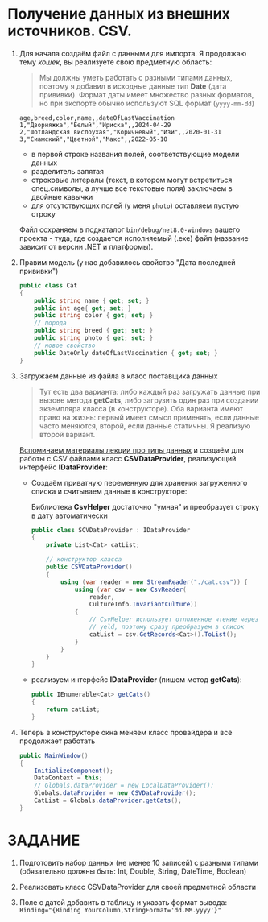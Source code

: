 # Получение данных из внешних источников. CSV.

1. Для начала создаём файл с данными для импорта. Я продолжаю тему *кошек*, вы реализуете свою предметную область:

    >Мы должны уметь работать с разными типами данных, поэтому я добавил в исходные данные тип **Date** (дата прививки). Формат даты имеет множество разных форматов, но при экспорте обычно используют SQL формат (`yyyy-mm-dd`)

    ```csv
    age,breed,color,name,,dateOfLastVaccination
    1,"Дворняжка","Белый","Ириска",,2024-04-29
    2,"Шотландская вислоухая","Коричневый","Изи",,2020-01-31
    3,"Сиамский","Цветной","Макс",,2022-05-10
    ```

    * в первой строке названия полей, соответствующие модели данных
    * разделитель запятая
    * строковые литералы (текст, в котором могут встретиться спец.символы, а лучше все текстовые поля) заключаем в двойные кавычки
    * для отсутствующих полей (у меня `photo`) оставляем пустую строку

    Файл сохраняем в подкаталог `bin/debug/net8.0-windows` вашего проекта - туда, где создается исполняемый (.exe) файл (название зависит от версии .NET и платформы).

1. Правим модель (у нас добавилось свойство "Дата последней прививки")

    ```cs
    public class Cat
    {
        public string name { get; set; }
        public int age{ get; set; }
        public string color { get; set; }
        // порода
        public string breed { get; set; }
        public string photo { get; set; }
        // новое свойство
        public DateOnly dateOfLastVaccination { get; set; }  
    }
    ```

1. Загружаем данные из файла в класс поставщика данных

    >Тут есть два варианта: либо каждый раз загружать данные при вызове метода **getCats**, либо загрузить один раз при создании экземпляра класса (в конструкторе). Оба варианта имеют право на жизнь: первый имеет смысл применять, если данные часто меняются, второй, если данные статичны. Я реализую второй вариант.

    [Вспоминаем материалы лекции про типы данных](./t5_file_types.md#csv) и создаём для работы с CSV файлами класс **CSVDataProvider**, реализующий интерфейс **IDataProvider**:

    * Создаём приватную переменную для хранения загруженного списка и считываем данные в конструкторе:

        Библиотека **CsvHelper** достаточно "умная" и преобразует строку в дату автоматически

        ```cs
        public class SCVDataProvider : IDataProvider
        {
            private List<Cat> catList;

            // конструктор класса
            public CSVDataProvider()
            {
                using (var reader = new StreamReader("./cat.csv")) {
                    using (var csv = new CsvReader(
                        reader, 
                        CultureInfo.InvariantCulture))
                    {
                        // CsvHelper использует отложенное чтение через 
                        // yeld, поэтому сразу преобразуем в список
                        catList = csv.GetRecords<Cat>().ToList();
                    }
                }
            }
        }
        ```

    * реализуем интерфейс **IDataProvider** (пишем метод **getCats**):

        ```cs
        public IEnumerable<Cat> getCats()
        {
            return catList;
        }
        ```

1. Теперь в конструкторе окна меняем класс провайдера и всё продолжает работать

    ```cs
    public MainWindow()
    {
        InitializeComponent();
        DataContext = this;
        // Globals.dataProvider = new LocalDataProvider();
        Globals.dataProvider = new CSVDataProvider();
        CatList = Globals.dataProvider.getCats();
    }
    ```

# ЗАДАНИЕ

1. Подготовить набор данных (не менее 10 записей) с разными типами (обязательно должны быть: Int, Double, String, DateTime, Boolean)

1. Реализовать класс CSVDataProvider для своей предметной области

1. Поле с датой добавить в таблицу и указать формат вывода: `Binding="{Binding YourColumn,StringFormat='dd.MM.yyyy'}"`
